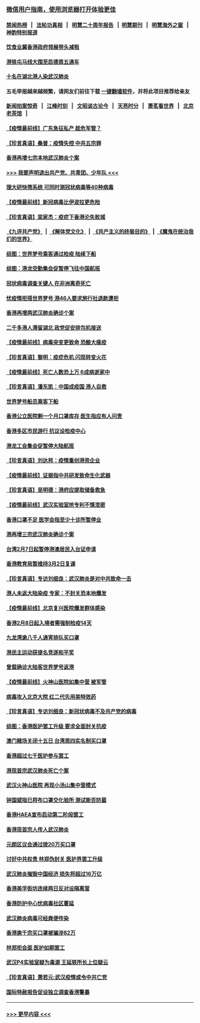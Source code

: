 ### [微信用户指南，使用浏览器打开体验更佳](https://github.com/gfw-breaker/banned-news1/blob/master/indexes/wechat-guide.md?t=0)
#### [禁闻热榜](热点新闻.md?t=0)  &nbsp;&nbsp;|&nbsp;&nbsp; [法轮功真相](https://github.com/gfw-breaker/truth/blob/master/README.md?t=0) &nbsp;&nbsp;|&nbsp;&nbsp; [明慧二十周年报告](https://github.com/gfw-breaker/mh-reports/blob/master/README.md?t=0) &nbsp;&nbsp;|&nbsp;&nbsp;[明慧期刊](https://github.com/gfw-breaker/mh-qikan) &nbsp;&nbsp;|&nbsp;&nbsp; [明慧海外之窗](https://github.com/gfw-breaker/mh-news/blob/master/README.md?t=0) &nbsp;&nbsp;|&nbsp;&nbsp; [神韵特别报道](https://github.com/gfw-breaker/mh-news/blob/master/shenyun.md?t=0)
#### [饮食业冀香港政府领展带头减租](../pages/nsc415/n11864876.md?t=02131111) 
#### [港铁屯马线大围至启德周五通车](../pages/nsc415/n11864842.md?t=02131111) 
#### [十名在湖北港人染武汉肺炎](../pages/nsc415/n11864807.md?t=02131111) 
#### 五毛举报越来越频繁，请网友们前往下载 [一键翻墙软件](https://github.com/gfw-breaker/ssr-accounts)，并将此项目推荐给亲友
#### [新闻拍案惊奇](https://github.com/gfw-breaker/banned-news1/blob/master/pages/link4.md) &nbsp;&nbsp;|&nbsp;&nbsp; [江峰时刻](https://github.com/gfw-breaker/banned-news1/blob/master/pages/link4.md) &nbsp;&nbsp;|&nbsp;&nbsp; [文昭谈古论今](https://github.com/gfw-breaker/banned-news1/blob/master/pages/link4.md) &nbsp;&nbsp;|&nbsp;&nbsp; [天亮时分](https://github.com/gfw-breaker/banned-news1/blob/master/pages/link4.md) &nbsp;&nbsp;|&nbsp;&nbsp; [萧茗看世界](https://github.com/gfw-breaker/banned-news1/blob/master/pages/link4.md) &nbsp;&nbsp;|&nbsp;&nbsp; [北京老茶馆](https://github.com/gfw-breaker/banned-news1/blob/master/pages/link4.md) &nbsp;&nbsp;|&nbsp;&nbsp; 
#### [【疫情最前线】广东急征私产 趁危军管？](../pages/nsc415/n11864205.md?t=02131111) 
#### [【珍言真语】桑普：疫情失控 中共五宗罪](../pages/nsc415/n11864157.md?t=02131111) 
#### [香港再增七宗本地武汉肺炎个案](../pages/nsc415/n11862405.md?t=02131111) 
#### [>>> 我要声明退出共产党、共青团、少年队 <<<](https://github.com/begood0513/goodnews/blob/master/quit/letter.md) 
#### [理大研快筛系统 可同时测冠状病毒等40种病毒](../pages/nsc415/n11862376.md?t=02131111) 
#### [【疫情最前线】新冠病毒比伊波拉更危险](../pages/nsc415/n11862199.md?t=02131111) 
#### [【珍言真语】梁家杰：疫症下香港沦失败城](../pages/nsc415/n11861588.md?t=02131111) 
#### [《九评共产党》](https://github.com/begood0513/9ping.md/blob/master/README.md) &nbsp;|&nbsp; [《解体党文化》](../../../../jtdwh.md/blob/master/README.md)  &nbsp;|&nbsp; [《共产主义的终极目的》](../../../../gczydzjmd.md/blob/master/README.md) &nbsp;|&nbsp; [《魔鬼在统治我们的世界》](../../../../mgztzwmdsj.md/blob/master/README.md) 
#### [组图：世界梦号乘客通过检疫 陆续下船](../pages/nsc415/n11858302.md?t=02131111) 
#### [组图：港龙空勤集会促暂停飞往中国航班](../pages/nsc415/n11858190.md?t=02131111) 
#### [冠状病毒调查关键人 在非洲离奇死亡](../pages/nsc415/n11859798.md?t=02131111) 
#### [忧疫情拒搭世界梦号 港46人要求旅行社退款遭拒](../pages/nsc415/n11859849.md?t=02131111) 
#### [香港再增两武汉肺炎确诊个案](../pages/nsc415/n11859833.md?t=02131111) 
#### [二千多港人滞留湖北 政党促安排包机接送](../pages/nsc415/n11859831.md?t=02131111) 
#### [【疫情最前线】病毒突变更致命 恐酿大瘟疫](../pages/nsc415/n11859604.md?t=02131111) 
#### [【珍言真语】黎明：疫症危机 闪现转变火花](../pages/nsc415/n11859199.md?t=02131111) 
#### [【疫情最前线】死亡人数恐上万 6成病逝家中](../pages/nsc415/n11856687.md?t=02131111) 
#### [【珍言真语】潘东凯：中国成疫国 港人自救](../pages/nsc415/n11856962.md?t=02131111) 
#### [世界梦号船员乘客下船](../pages/nsc415/n11856883.md?t=02131111) 
#### [香港公立医院剩一个月口罩库存 医生指应有人问责](../pages/nsc415/n11856875.md?t=02131111) 
#### [香港多区市民游行 抗议设检疫中心](../pages/nsc415/n11856866.md?t=02131111) 
#### [港龙工会集会促暂停大陆航班](../pages/nsc415/n11856840.md?t=02131111) 
#### [【珍言真语】刘达邦：疫情重创港资企业](../pages/nsc415/n11854274.md?t=02131111) 
#### [【疫情最前线】证据指中共研发致命生化武器](../pages/nsc415/n11853087.md?t=02131111) 
#### [【珍言真语】吴明德：港府应提取储备救急](../pages/nsc415/n11852734.md?t=02131111) 
#### [【疫情最前线】武汉实验室抢专利不慎泄密](../pages/nsc415/n11850310.md?t=02131111) 
#### [香港口罩不足 医学会指至少十诊所暂停业](../pages/nsc415/n11850301.md?t=02131111) 
#### [港再增三宗武汉肺炎确诊个案](../pages/nsc415/n11850328.md?t=02131111) 
#### [台湾2月7日起暂停港澳居民入台证申请](../pages/nsc415/n11850304.md?t=02131111) 
#### [香港教育局暂维持3月2日复课](../pages/nsc415/n11850260.md?t=02131111) 
#### [【珍言真语】专访刘细良：武汉肺炎是对中共致命一击](../pages/nsc415/n11849934.md?t=02131111) 
#### [港人未返大陆染疫 专家：不封关恐本地爆发](../pages/nsc415/n11848021.md?t=02131111) 
#### [【疫情最前线】北京复兴医院爆发群体感染](../pages/nsc415/n11847626.md?t=02131111) 
#### [香港2月8日起入境者需强制检疫14天](../pages/nsc415/n11847658.md?t=02131111) 
#### [九龙湾逾八千人通宵排队买口罩](../pages/nsc415/n11847647.md?t=02131111) 
#### [港民主运动获提名竞逐和平奖](../pages/nsc415/n11847633.md?t=02131111) 
#### [曾载确诊大陆客世界梦号返港](../pages/nsc415/n11847608.md?t=02131111) 
#### [【疫情最前线】火神山医院如集中营 被军管](../pages/nsc415/n11847524.md?t=02131111) 
#### [病毒攻入北京大院 红二代先用美特效药](../pages/nsc415/n11847427.md?t=02131111) 
#### [【珍言真语】专访刘细良：新冠状病毒不及共产党的病毒](../pages/nsc415/n11847164.md?t=02131111) 
#### [组图：香港医护罢工升级 要求全面封关抗疫](../pages/nsc415/n11844107.md?t=02131111) 
#### [澳门赌场关闭十五日 台湾周四实名制买口罩](../pages/nsc415/n11845083.md?t=02131111) 
#### [香港超过七千医护参与罢工](../pages/nsc415/n11845051.md?t=02131111) 
#### [港现首宗武汉肺炎死亡个案](../pages/nsc415/n11844998.md?t=02131111) 
#### [武汉火神山医院 再现小汤山集中营模式](../pages/nsc415/n11844763.md?t=02131111) 
#### [钟国斌指已将布口罩交化验所 测试能否防菌](../pages/nsc415/n11842783.md?t=02131111) 
#### [香港HAEA宣布启动第二阶段罢工](../pages/nsc415/n11842723.md?t=02131111) 
#### [香港现首宗人传人武汉肺炎](../pages/nsc415/n11842766.md?t=02131111) 
#### [元朗区议会通过拨20万买口罩](../pages/nsc415/n11842754.md?t=02131111) 
#### [讨好中共权贵 林郑伪封关 医护界罢工升级](../pages/nsc415/n11842359.md?t=02131111) 
#### [武汉肺炎摧毁中国经济 损失将超过16万亿](../pages/nsc415/n11839723.md?t=02131111) 
#### [香港美孚街坊连续两日反对设隔离营](../pages/nsc415/n11839962.md?t=02131111) 
#### [香港防护中心忧病毒社区蔓延](../pages/nsc415/n11839933.md?t=02131111) 
#### [武汉肺炎病毒可经粪便传染](../pages/nsc415/n11839939.md?t=02131111) 
#### [香港逾千宗买口罩被骗涉82万](../pages/nsc415/n11839914.md?t=02131111) 
#### [林郑拒会面 医护如期罢工](../pages/nsc415/n11839892.md?t=02131111) 
#### [武汉P4实验室疑为毒源 王延轶所长上位疑云](../pages/nsc415/n11835543.md?t=02131111) 
#### [【珍言真语】萧若元:武汉疫情或令中共亡党](../pages/nsc415/n11829394.md?t=02131111) 
#### [国际特赦报告促设独立调查香港警暴](../pages/nsc415/n11833845.md?t=02131111) 

----
#### [ >>> 更早内容 <<< ](../indexes/nsc415-earlier.md)
